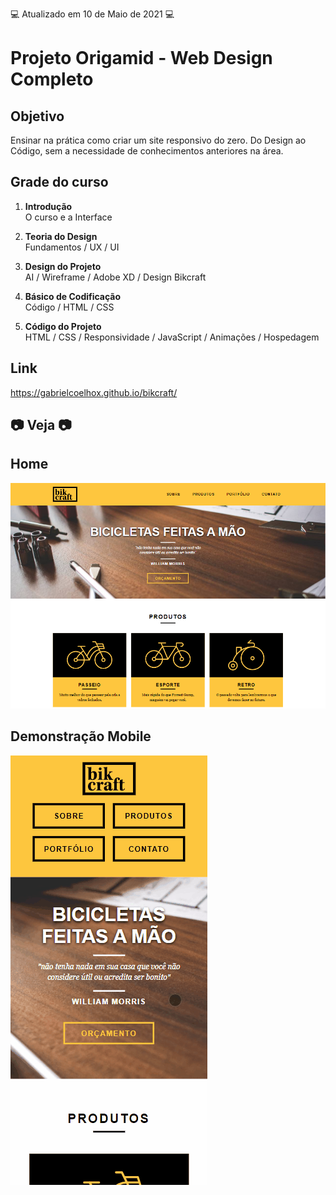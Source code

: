 💻 Atualizado em 10 de Maio de 2021 💻

# Projeto Origamid - Web Design Completo

## Objetivo

Ensinar na prática como criar um site responsivo do zero. Do Design ao Código, sem a necessidade de conhecimentos anteriores na área.

## Grade do curso

1. <b>Introdução</b> </br>
   O curso e a Interface

2. <b>Teoria do Design</b> </br>
   Fundamentos / UX / UI

3. <b>Design do Projeto</b> </br>
   AI / Wireframe / Adobe XD / Design Bikcraft

4. <b>Básico de Codificação</b> </br>
   Código / HTML / CSS

5. <b>Código do Projeto</b> </br>
   HTML / CSS / Responsividade / JavaScript / Animações / Hospedagem

## Link

https://gabrielcoelhox.github.io/bikcraft/

## 📷 Veja 📷

## Home

![IMG](github/img1.png)

## Demonstração Mobile

![GIF](github/mobile.gif)
